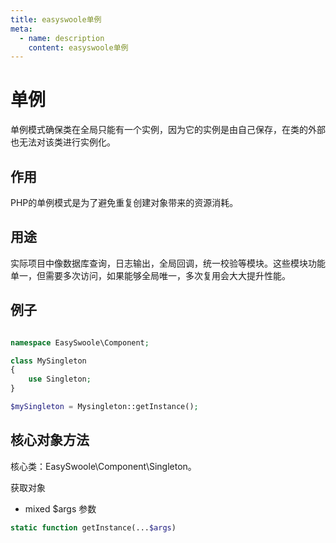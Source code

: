 ```yaml
---
title: easyswoole单例
meta:
  - name: description
    content: easyswoole单例
---
```

# 单例
单例模式确保类在全局只能有一个实例，因为它的实例是由自己保存，在类的外部也无法对该类进行实例化。  

## 作用
PHP的单例模式是为了避免重复创建对象带来的资源消耗。

## 用途
实际项目中像数据库查询，日志输出，全局回调，统一校验等模块。这些模块功能单一，但需要多次访问，如果能够全局唯一，多次复用会大大提升性能。

## 例子

```php

namespace EasySwoole\Component;

class MySingleton
{
    use Singleton;
}

$mySingleton = Mysingleton::getInstance();

``` 


## 核心对象方法

核心类：EasySwoole\Component\Singleton。

获取对象

* mixed     $args     参数

```php
static function getInstance(...$args)
```    
